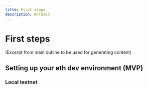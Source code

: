 ```yaml
---
title: First steps
description: NFTutor
---
```

 # First steps

(Excerpt from main outline to be used for generating content)
## Setting up your eth dev environment (MVP)

### Local testnet

